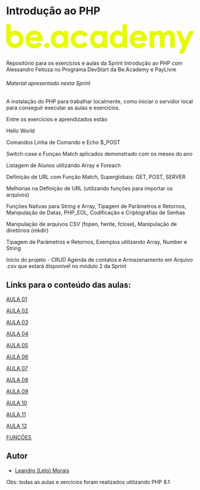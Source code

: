 # Introdução ao PHP
![Logo](https://github.com/lelomorais85/beacademy-devstart-frontend-myportfolio/blob/main/assets/img/be-academy.png)


Repositório para os exercícios e aulas da Sprint Introdução ao PHP com Alessandro Feitoza no Programa DevStart da Be.Academy e PayLivre


###### Material apresentado nesta Sprint
A instalação do PHP para trabalhar localmente, como iniciar o servidor local para conseguir executar as aulas e exercícios.

Entre os exercícios e aprendizados estão

Hello World

Comandos Linha de Comando e Echo $_POST

Switch-case e Funçao Match aplicados demonstrado com os meses do ano

Listagem de Alunos utilizando Array e Foreach

Definição de URL com Função Match, Superglobais: GET, POST, SERVER

Melhorias na Definição de URL (utilizando funções para importar os arquivos)

Funções Nativas para String e Array, Tipagem de Parâmetros e Retornos, Manipulação de Datas, PHP_EOL, Codificação e Criptografias de Senhas

Manipulação de arquivos CSV (fopen, fwrite, fclose), Manipulação de diretórios (mkdir)

Tipagem de Parâmetros e Retornos, Exemplos utilizando Array, Number e String

Início do projeto - CRUD Agenda de contatos e Armazenamento em Arquivo .csv que estará disponível no módulo 2 da Sprint

## Links para o conteúdo das aulas:

[AULA 01](https://github.com/lelomorais85/beacademy-devstart-introducaophp/tree/main/modulo01/aula01)

[AULA 02](https://github.com/lelomorais85/beacademy-devstart-introducaophp/tree/main/modulo01/aula02)

[AULA 03](https://github.com/lelomorais85/beacademy-devstart-introducaophp/tree/main/modulo01/aula03)

[AULA 04](https://github.com/lelomorais85/beacademy-devstart-introducaophp/tree/main/modulo01/aula04)

[AULA 05](https://github.com/lelomorais85/beacademy-devstart-introducaophp/tree/main/modulo01/aula05)

[AULA 06](https://github.com/lelomorais85/beacademy-devstart-introducaophp/tree/main/modulo01/aula06)

[AULA 07](https://github.com/lelomorais85/beacademy-devstart-introducaophp/tree/main/modulo01/aula07)

[AULA 08](https://github.com/lelomorais85/beacademy-devstart-introducaophp/tree/main/modulo01/aula08)

[AULA 09](https://github.com/lelomorais85/beacademy-devstart-introducaophp/tree/main/modulo01/aula09)

[AULA 10](https://github.com/lelomorais85/beacademy-devstart-introducaophp/tree/main/modulo01/aula10)

[AULA 11](https://github.com/lelomorais85/beacademy-devstart-introducaophp/tree/main/modulo01/aula11)

[AULA 12](https://github.com/lelomorais85/beacademy-devstart-introducaophp/tree/main/modulo01/aula12)

[FUNCÕES](https://github.com/lelomorais85/beacademy-devstart-introducaophp/tree/main/modulo01/funcoes)


## Autor

- [Leandro (Lelo) Morais](https://www.github.com/lelomorais85)

Obs: todas as aulas e xercícios foram realizados utilizando PHP 8.1